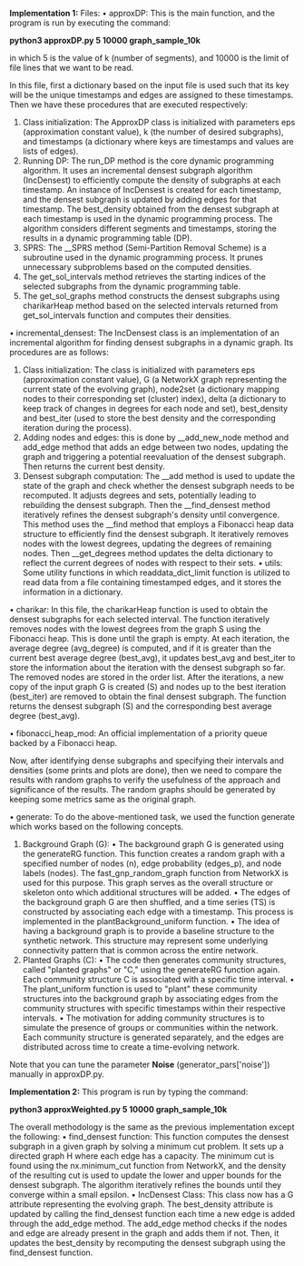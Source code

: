 **Implementation 1:**
Files: 
•	approxDP: This is the main function, and the program is run by executing the command:

**python3 approxDP.py 5 10000 graph_sample_10k**

in which 5 is the value of k (number of segments), and 10000 is the limit of file lines that we want to be read.

In this file, first a dictionary based on the input file is used such that its key will be the unique timestamps and edges are assigned to these timestamps. Then we have these procedures that are executed respectively:

1)	Class initialization: The ApproxDP class is initialized with parameters eps (approximation constant value), k (the number of desired subgraphs), and timestamps (a dictionary where keys are timestamps and values are lists of edges).
2)	Running DP: The run_DP method is the core dynamic programming algorithm. It uses an incremental densest subgraph algorithm (IncDensest) to efficiently compute the density of subgraphs at each timestamp. An instance of IncDensest is created for each timestamp, and the densest subgraph is updated by adding edges for that timestamp. The best_density obtained from the densest subgraph at each timestamp is used in the dynamic programming process. The algorithm considers different segments and timestamps, storing the results in a dynamic programming table (DP).
3)	SPRS: The __SPRS method (Semi-Partition Removal Scheme) is a subroutine used in the dynamic programming process. It prunes unnecessary subproblems based on the computed densities.
4)	The get_sol_intervals method retrieves the starting indices of the selected subgraphs from the dynamic programming table.
5)	The get_sol_graphs method constructs the densest subgraphs using charikarHeap method based on the selected intervals returned from get_sol_intervals function and computes their densities.

•	incremental_densest: The IncDensest class is an implementation of an incremental algorithm  for finding densest subgraphs in a dynamic graph. Its procedures are as follows:

1)	Class initialization: The class is initialized with parameters eps (approximation constant value), G (a NetworkX graph representing the current state of the evolving graph), node2set (a dictionary mapping nodes to their corresponding set (cluster) index), delta (a dictionary to keep track of changes in degrees for each node and set), best_density and best_iter (used to store the best density and the corresponding iteration during the process).
2)	Adding nodes and edges: this is done by __add_new_node method and add_edge method that adds an edge between two nodes, updating the graph and triggering a potential reevaluation of the densest subgraph. Then returns the current best density.
3)	Densest subgraph computation: The __add method is used to update the state of the graph and check whether the densest subgraph needs to be recomputed. It adjusts degrees and sets, potentially leading to rebuilding the densest subgraph. Then the __find_densest method iteratively refines the densest subgraph's density until convergence. This method uses the __find method that employs a Fibonacci heap data structure to efficiently find the densest subgraph. It iteratively removes nodes with the lowest degrees, updating the degrees of remaining nodes. Then __get_degrees method updates the delta dictionary to reflect the current degrees of nodes with respect to their sets.
•	utils: Some utility functions in which readdata_dict_limit function is utilized to read data from a file containing timestamped edges, and it stores the information in a dictionary.

•	charikar: In this file, the charikarHeap function is used to obtain the densest subgraphs for each selected interval. The function iteratively removes nodes with the lowest degrees from the graph S using the Fibonacci heap. This is done until the graph is empty. At each iteration, the average degree (avg_degree) is computed, and if it is greater than the current best average degree (best_avg), it updates best_avg and best_iter to store the information about the iteration with the densest subgraph so far. The removed nodes are stored in the order list. After the iterations, a new copy of the input graph G is created (S) and nodes up to the best iteration (best_iter) are removed to obtain the final densest subgraph. The function returns the densest subgraph (S) and the corresponding best average degree (best_avg).

•	fibonacci_heap_mod: An official implementation of a priority queue backed by a Fibonacci heap.

Now, after identifying dense subgraphs and specifying their intervals and densities (some prints and plots are done), then we need to compare the results with random graphs to verify the usefulness of the approach and significance of the results. The random graphs should be generated by keeping some metrics same as the original graph.

•	generate: To do the above-mentioned task, we used the function generate which works based on the following concepts. 
1.	Background Graph (G):
•	The background graph G is generated using the generateRG function. This function creates a random graph with a specified number of nodes (n), edge probability (edges_p), and node labels (nodes). The fast_gnp_random_graph function from NetworkX is used for this purpose. This graph serves as the overall structure or skeleton onto which additional structures will be added.
•	The edges of the background graph G are then shuffled, and a time series (TS) is constructed by associating each edge with a timestamp. This process is implemented in the plantBackground_uniform function.
•	The idea of having a background graph is to provide a baseline structure to the synthetic network. This structure may represent some underlying connectivity pattern that is common across the entire network.
2.	Planted Graphs (C):
•	The code then generates community structures, called "planted graphs" or "C," using the generateRG function again. Each community structure C is associated with a specific time interval.
•	The plant_uniform function is used to "plant" these community structures into the background graph by associating edges from the community structures with specific timestamps within their respective intervals.
•	The motivation for adding community structures is to simulate the presence of groups or communities within the network. Each community structure is generated separately, and the edges are distributed across time to create a time-evolving network.

Note that you can tune the parameter **Noise** (generator_pars['noise']) manually in approxDP.py.

**Implementation 2:**
This program is run by typing the command:

**python3 approxWeighted.py 5 10000 graph_sample_10k**

The overall methodology is the same as the previous implementation except the following:
•	find_densest function: This function computes the densest subgraph in a given graph by solving a minimum cut problem. It sets up a directed graph H where each edge has a capacity. The minimum cut is found using the nx.minimum_cut function from NetworkX, and the density of the resulting cut is used to update the lower and upper bounds for the densest subgraph. The algorithm iteratively refines the bounds until they converge within a small epsilon.
•	IncDensest Class: This class now has a G attribute representing the evolving graph. The best_density attribute is updated by calling the find_densest function each time a new edge is added through the add_edge method. The add_edge method checks if the nodes and edge are already present in the graph and adds them if not. Then, it updates the best_density by recomputing the densest subgraph using the find_densest function.

